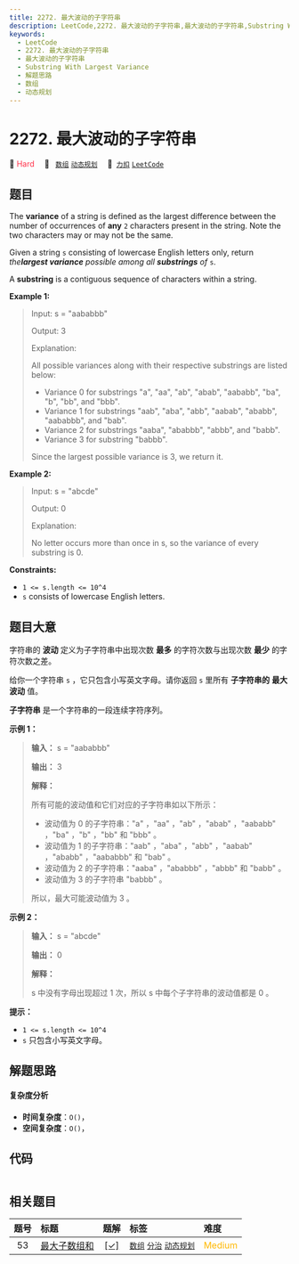 ```yaml
---
title: 2272. 最大波动的子字符串
description: LeetCode,2272. 最大波动的子字符串,最大波动的子字符串,Substring With Largest Variance,解题思路,数组,动态规划
keywords:
  - LeetCode
  - 2272. 最大波动的子字符串
  - 最大波动的子字符串
  - Substring With Largest Variance
  - 解题思路
  - 数组
  - 动态规划
---
```


# 2272. 最大波动的子字符串

🔴 <font color=#ff334b>Hard</font>&emsp; 🔖&ensp; [`数组`](/tag/array.md) [`动态规划`](/tag/dynamic-programming.md)&emsp; 🔗&ensp;[`力扣`](https://leetcode.cn/problems/substring-with-largest-variance) [`LeetCode`](https://leetcode.com/problems/substring-with-largest-variance)

## 题目

The **variance** of a string is defined as the largest difference between the
number of occurrences of **any** `2` characters present in the string. Note
the two characters may or may not be the same.

Given a string `s` consisting of lowercase English letters only, return
_the**largest variance** possible among all **substrings** of_ `s`.

A **substring** is a contiguous sequence of characters within a string.



**Example 1:**

> Input: s = "aababbb"
> 
> Output: 3
> 
> Explanation:
> 
> All possible variances along with their respective substrings are listed below:
> - Variance 0 for substrings "a", "aa", "ab", "abab", "aababb", "ba", "b", "bb", and "bbb".
> - Variance 1 for substrings "aab", "aba", "abb", "aabab", "ababb", "aababbb", and "bab".
> - Variance 2 for substrings "aaba", "ababbb", "abbb", and "babb".
> - Variance 3 for substring "babbb".
> 
> Since the largest possible variance is 3, we return it.

**Example 2:**

> Input: s = "abcde"
> 
> Output: 0
> 
> Explanation:
> 
> No letter occurs more than once in s, so the variance of every substring is 0.

**Constraints:**

  * `1 <= s.length <= 10^4`
  * `s` consists of lowercase English letters.


## 题目大意

字符串的 **波动**  定义为子字符串中出现次数 **最多**  的字符次数与出现次数 **最少**  的字符次数之差。

给你一个字符串 `s` ，它只包含小写英文字母。请你返回 `s` 里所有 **子字符串的**  **最大波动**  值。

**子字符串** 是一个字符串的一段连续字符序列。



**示例 1：**

> 
> 
> 
> 
> 
> **输入：** s = "aababbb"
> 
> **输出：** 3
> 
> **解释：**
> 
> 所有可能的波动值和它们对应的子字符串如以下所示：
> - 波动值为 0 的子字符串："a" ，"aa" ，"ab" ，"abab" ，"aababb" ，"ba" ，"b" ，"bb" 和 "bbb" 。
> - 波动值为 1 的子字符串："aab" ，"aba" ，"abb" ，"aabab" ，"ababb" ，"aababbb" 和 "bab" 。
> - 波动值为 2 的子字符串："aaba" ，"ababbb" ，"abbb" 和 "babb" 。
> - 波动值为 3 的子字符串 "babbb" 。
> 
> 所以，最大可能波动值为 3 。
> 
> 

**示例 2：**

> 
> 
> 
> 
> 
> **输入：** s = "abcde"
> 
> **输出：** 0
> 
> **解释：**
> 
> s 中没有字母出现超过 1 次，所以 s 中每个子字符串的波动值都是 0 。
> 
> 



**提示：**

  * `1 <= s.length <= 10^4`
  * `s`  只包含小写英文字母。


## 解题思路

#### 复杂度分析

- **时间复杂度**：`O()`，
- **空间复杂度**：`O()`，

## 代码

```javascript

```

## 相关题目

<!-- prettier-ignore -->
| 题号 | 标题 | 题解 | 标签 | 难度 |
| :------: | :------ | :------: | :------ | :------ |
| 53 | [最大子数组和](https://leetcode.com/problems/maximum-subarray) | [[✓]](/problem/0053.md) |  [`数组`](/tag/array.md) [`分治`](/tag/divide-and-conquer.md) [`动态规划`](/tag/dynamic-programming.md) | <font color=#ffb800>Medium</font> |